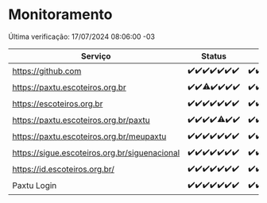 # Monitoramento

Última verificação: 17/07/2024 08:06:00 -03

|Serviço|Status|Últimas 24h|
|---|---|---|
|https://github.com|<span title="2024-07-10: OK=24">✔️</span><span title="2024-07-11: OK=24">✔️</span><span title="2024-07-12: OK=24">✔️</span><span title="2024-07-13: OK=24">✔️</span><span title="2024-07-14: OK=23">✔️</span><span title="2024-07-15: OK=23">✔️</span><span title="2024-07-16: OK=11">✔️</span>|<span title="16/07/2024 08:07:00 -03 : 200">✔️</span><span title="16/07/2024 09:12:00 -03 : 200">✔️</span><span title="16/07/2024 10:05:00 -03 : 200">✔️</span><span title="16/07/2024 11:07:00 -03 : 200">✔️</span><span title="16/07/2024 12:06:00 -03 : 200">✔️</span><span title="16/07/2024 13:07:00 -03 : 200">✔️</span><span title="16/07/2024 14:06:00 -03 : 200">✔️</span><span title="16/07/2024 15:09:00 -03 : 200">✔️</span><span title="16/07/2024 16:06:00 -03 : 200">✔️</span><span title="16/07/2024 17:07:00 -03 : 200">✔️</span><span title="16/07/2024 18:07:00 -03 : 200">✔️</span><span title="16/07/2024 19:07:00 -03 : 200">✔️</span><span title="16/07/2024 20:06:00 -03 : 200">✔️</span><span title="16/07/2024 21:34:00 -03 : 200">✔️</span><span title="16/07/2024 22:57:00 -03 : 200">✔️</span><span title="16/07/2024 23:30:00 -03 : 200">✔️</span><span title="17/07/2024 00:08:00 -03 : 200">✔️</span><span title="17/07/2024 01:09:00 -03 : 200">✔️</span><span title="17/07/2024 02:07:00 -03 : 200">✔️</span><span title="17/07/2024 03:10:00 -03 : 200">✔️</span><span title="17/07/2024 04:07:00 -03 : 200">✔️</span><span title="17/07/2024 05:09:00 -03 : 200">✔️</span><span title="17/07/2024 06:09:00 -03 : 200">✔️</span><span title="17/07/2024 07:12:00 -03 : 200">✔️</span><span title="17/07/2024 08:06:00 -03 : 200">✔️</span>|
|https://paxtu.escoteiros.org.br|<span title="2024-07-10: OK=24">✔️</span><span title="2024-07-11: OK=24">✔️</span><span title="2024-07-12: OK=23, Falhas=1">⚠️</span><span title="2024-07-13: OK=24">✔️</span><span title="2024-07-14: OK=23">✔️</span><span title="2024-07-15: OK=23">✔️</span><span title="2024-07-16: OK=11">✔️</span>|<span title="16/07/2024 08:07:00 -03 : 200">✔️</span><span title="16/07/2024 09:12:00 -03 : 200">✔️</span><span title="16/07/2024 10:05:00 -03 : 200">✔️</span><span title="16/07/2024 11:07:00 -03 : 200">✔️</span><span title="16/07/2024 12:06:00 -03 : 200">✔️</span><span title="16/07/2024 13:07:00 -03 : 200">✔️</span><span title="16/07/2024 14:06:00 -03 : 200">✔️</span><span title="16/07/2024 15:09:00 -03 : 200">✔️</span><span title="16/07/2024 16:06:00 -03 : 200">✔️</span><span title="16/07/2024 17:07:00 -03 : 200">✔️</span><span title="16/07/2024 18:07:00 -03 : 200">✔️</span><span title="16/07/2024 19:07:00 -03 : 200">✔️</span><span title="16/07/2024 20:06:00 -03 : 200">✔️</span><span title="16/07/2024 21:34:00 -03 : 200">✔️</span><span title="16/07/2024 22:57:00 -03 : 200">✔️</span><span title="16/07/2024 23:30:00 -03 : 200">✔️</span><span title="17/07/2024 00:08:00 -03 : 200">✔️</span><span title="17/07/2024 01:09:00 -03 : 200">✔️</span><span title="17/07/2024 02:07:00 -03 : 200">✔️</span><span title="17/07/2024 03:10:00 -03 : 200">✔️</span><span title="17/07/2024 04:07:00 -03 : 200">✔️</span><span title="17/07/2024 05:09:00 -03 : 200">✔️</span><span title="17/07/2024 06:09:00 -03 : 200">✔️</span><span title="17/07/2024 07:12:00 -03 : 200">✔️</span><span title="17/07/2024 08:06:00 -03 : 200">✔️</span>|
|https://escoteiros.org.br|<span title="2024-07-10: OK=24">✔️</span><span title="2024-07-11: OK=24">✔️</span><span title="2024-07-12: OK=24">✔️</span><span title="2024-07-13: OK=24">✔️</span><span title="2024-07-14: OK=23">✔️</span><span title="2024-07-15: OK=23">✔️</span><span title="2024-07-16: OK=11">✔️</span>|<span title="16/07/2024 08:07:00 -03 : 200">✔️</span><span title="16/07/2024 09:12:00 -03 : 200">✔️</span><span title="16/07/2024 10:05:00 -03 : 200">✔️</span><span title="16/07/2024 11:07:00 -03 : 200">✔️</span><span title="16/07/2024 12:06:00 -03 : 200">✔️</span><span title="16/07/2024 13:07:00 -03 : 200">✔️</span><span title="16/07/2024 14:06:00 -03 : 200">✔️</span><span title="16/07/2024 15:09:00 -03 : 200">✔️</span><span title="16/07/2024 16:06:00 -03 : 200">✔️</span><span title="16/07/2024 17:07:00 -03 : 200">✔️</span><span title="16/07/2024 18:07:00 -03 : 200">✔️</span><span title="16/07/2024 19:07:00 -03 : 200">✔️</span><span title="16/07/2024 20:06:00 -03 : 200">✔️</span><span title="16/07/2024 21:34:00 -03 : 200">✔️</span><span title="16/07/2024 22:57:00 -03 : 200">✔️</span><span title="16/07/2024 23:30:00 -03 : 200">✔️</span><span title="17/07/2024 00:08:00 -03 : 200">✔️</span><span title="17/07/2024 01:09:00 -03 : 200">✔️</span><span title="17/07/2024 02:07:00 -03 : 200">✔️</span><span title="17/07/2024 03:10:00 -03 : 200">✔️</span><span title="17/07/2024 04:07:00 -03 : 200">✔️</span><span title="17/07/2024 05:09:00 -03 : 200">✔️</span><span title="17/07/2024 06:09:00 -03 : 200">✔️</span><span title="17/07/2024 07:12:00 -03 : 200">✔️</span><span title="17/07/2024 08:06:00 -03 : 200">✔️</span>|
|https://paxtu.escoteiros.org.br/paxtu|<span title="2024-07-10: OK=24">✔️</span><span title="2024-07-11: OK=24">✔️</span><span title="2024-07-12: OK=24">✔️</span><span title="2024-07-13: OK=24">✔️</span><span title="2024-07-14: OK=22, Falhas=1">⚠️</span><span title="2024-07-15: OK=23">✔️</span><span title="2024-07-16: OK=11">✔️</span>|<span title="16/07/2024 08:07:00 -03 : 200">✔️</span><span title="16/07/2024 09:12:00 -03 : 200">✔️</span><span title="16/07/2024 10:05:00 -03 : 200">✔️</span><span title="16/07/2024 11:07:00 -03 : 200">✔️</span><span title="16/07/2024 12:06:00 -03 : 200">✔️</span><span title="16/07/2024 13:07:00 -03 : 200">✔️</span><span title="16/07/2024 14:06:00 -03 : 200">✔️</span><span title="16/07/2024 15:09:00 -03 : 200">✔️</span><span title="16/07/2024 16:07:00 -03 : 200">✔️</span><span title="16/07/2024 17:07:00 -03 : 200">✔️</span><span title="16/07/2024 18:07:00 -03 : 200">✔️</span><span title="16/07/2024 19:07:00 -03 : 200">✔️</span><span title="16/07/2024 20:06:00 -03 : 200">✔️</span><span title="16/07/2024 21:34:00 -03 : 200">✔️</span><span title="16/07/2024 22:57:00 -03 : 200">✔️</span><span title="16/07/2024 23:30:00 -03 : 200">✔️</span><span title="17/07/2024 00:08:00 -03 : 200">✔️</span><span title="17/07/2024 01:09:00 -03 : 200">✔️</span><span title="17/07/2024 02:07:00 -03 : 200">✔️</span><span title="17/07/2024 03:10:00 -03 : 200">✔️</span><span title="17/07/2024 04:07:00 -03 : 200">✔️</span><span title="17/07/2024 05:09:00 -03 : 200">✔️</span><span title="17/07/2024 06:09:00 -03 : 200">✔️</span><span title="17/07/2024 07:12:00 -03 : 200">✔️</span><span title="17/07/2024 08:06:00 -03 : 200">✔️</span>|
|https://paxtu.escoteiros.org.br/meupaxtu|<span title="2024-07-10: OK=24">✔️</span><span title="2024-07-11: OK=24">✔️</span><span title="2024-07-12: OK=24">✔️</span><span title="2024-07-13: OK=24">✔️</span><span title="2024-07-14: OK=23">✔️</span><span title="2024-07-15: OK=23">✔️</span><span title="2024-07-16: OK=11">✔️</span>|<span title="16/07/2024 08:07:00 -03 : 200">✔️</span><span title="16/07/2024 09:12:00 -03 : 200">✔️</span><span title="16/07/2024 10:05:00 -03 : 200">✔️</span><span title="16/07/2024 11:07:00 -03 : 200">✔️</span><span title="16/07/2024 12:06:00 -03 : 200">✔️</span><span title="16/07/2024 13:07:00 -03 : 200">✔️</span><span title="16/07/2024 14:06:00 -03 : 200">✔️</span><span title="16/07/2024 15:09:00 -03 : 200">✔️</span><span title="16/07/2024 16:07:00 -03 : 200">✔️</span><span title="16/07/2024 17:07:00 -03 : 200">✔️</span><span title="16/07/2024 18:07:00 -03 : 200">✔️</span><span title="16/07/2024 19:07:00 -03 : 200">✔️</span><span title="16/07/2024 20:06:00 -03 : 200">✔️</span><span title="16/07/2024 21:34:00 -03 : 200">✔️</span><span title="16/07/2024 22:57:00 -03 : 200">✔️</span><span title="16/07/2024 23:30:00 -03 : 200">✔️</span><span title="17/07/2024 00:08:00 -03 : 200">✔️</span><span title="17/07/2024 01:09:00 -03 : 200">✔️</span><span title="17/07/2024 02:07:00 -03 : 200">✔️</span><span title="17/07/2024 03:10:00 -03 : 200">✔️</span><span title="17/07/2024 04:07:00 -03 : 200">✔️</span><span title="17/07/2024 05:09:00 -03 : 200">✔️</span><span title="17/07/2024 06:09:00 -03 : 200">✔️</span><span title="17/07/2024 07:12:00 -03 : 200">✔️</span><span title="17/07/2024 08:06:00 -03 : 200">✔️</span>|
|https://sigue.escoteiros.org.br/siguenacional|<span title="2024-07-10: OK=24">✔️</span><span title="2024-07-11: OK=24">✔️</span><span title="2024-07-12: OK=24">✔️</span><span title="2024-07-13: OK=24">✔️</span><span title="2024-07-14: OK=23">✔️</span><span title="2024-07-15: OK=23">✔️</span><span title="2024-07-16: OK=11">✔️</span>|<span title="16/07/2024 08:07:00 -03 : 200">✔️</span><span title="16/07/2024 09:12:00 -03 : 200">✔️</span><span title="16/07/2024 10:05:00 -03 : 200">✔️</span><span title="16/07/2024 11:07:00 -03 : 200">✔️</span><span title="16/07/2024 12:06:00 -03 : 200">✔️</span><span title="16/07/2024 13:07:00 -03 : 200">✔️</span><span title="16/07/2024 14:06:00 -03 : 200">✔️</span><span title="16/07/2024 15:09:00 -03 : 200">✔️</span><span title="16/07/2024 16:07:00 -03 : 200">✔️</span><span title="16/07/2024 17:07:00 -03 : 200">✔️</span><span title="16/07/2024 18:07:00 -03 : 200">✔️</span><span title="16/07/2024 19:07:00 -03 : 200">✔️</span><span title="16/07/2024 20:06:00 -03 : 200">✔️</span><span title="16/07/2024 21:34:00 -03 : 200">✔️</span><span title="16/07/2024 22:57:00 -03 : 200">✔️</span><span title="16/07/2024 23:30:00 -03 : 200">✔️</span><span title="17/07/2024 00:08:00 -03 : 200">✔️</span><span title="17/07/2024 01:09:00 -03 : 200">✔️</span><span title="17/07/2024 02:07:00 -03 : 200">✔️</span><span title="17/07/2024 03:10:00 -03 : 200">✔️</span><span title="17/07/2024 04:07:00 -03 : 200">✔️</span><span title="17/07/2024 05:09:00 -03 : 200">✔️</span><span title="17/07/2024 06:09:00 -03 : 200">✔️</span><span title="17/07/2024 07:12:00 -03 : 200">✔️</span><span title="17/07/2024 08:06:00 -03 : 200">✔️</span>|
|https://id.escoteiros.org.br/|<span title="2024-07-10: OK=24">✔️</span><span title="2024-07-11: OK=24">✔️</span><span title="2024-07-12: OK=24">✔️</span><span title="2024-07-13: OK=24">✔️</span><span title="2024-07-14: OK=23">✔️</span><span title="2024-07-15: OK=23">✔️</span><span title="2024-07-16: OK=11">✔️</span>|<span title="16/07/2024 08:07:00 -03 : 200">✔️</span><span title="16/07/2024 09:12:00 -03 : 200">✔️</span><span title="16/07/2024 10:05:00 -03 : 200">✔️</span><span title="16/07/2024 11:07:00 -03 : 200">✔️</span><span title="16/07/2024 12:06:00 -03 : 200">✔️</span><span title="16/07/2024 13:07:00 -03 : 200">✔️</span><span title="16/07/2024 14:06:00 -03 : 200">✔️</span><span title="16/07/2024 15:09:00 -03 : 200">✔️</span><span title="16/07/2024 16:07:00 -03 : 200">✔️</span><span title="16/07/2024 17:07:00 -03 : 200">✔️</span><span title="16/07/2024 18:07:00 -03 : 200">✔️</span><span title="16/07/2024 19:07:00 -03 : 200">✔️</span><span title="16/07/2024 20:06:00 -03 : 200">✔️</span><span title="16/07/2024 21:34:00 -03 : 200">✔️</span><span title="16/07/2024 22:57:00 -03 : 200">✔️</span><span title="16/07/2024 23:30:00 -03 : 200">✔️</span><span title="17/07/2024 00:08:00 -03 : 200">✔️</span><span title="17/07/2024 01:09:00 -03 : 200">✔️</span><span title="17/07/2024 02:07:00 -03 : 200">✔️</span><span title="17/07/2024 03:10:00 -03 : 200">✔️</span><span title="17/07/2024 04:07:00 -03 : 200">✔️</span><span title="17/07/2024 05:09:00 -03 : 200">✔️</span><span title="17/07/2024 06:09:00 -03 : 200">✔️</span><span title="17/07/2024 07:12:00 -03 : 200">✔️</span><span title="17/07/2024 08:06:00 -03 : 200">✔️</span>|
|Paxtu Login|<span title="2024-07-10: OK=24">✔️</span><span title="2024-07-11: OK=24">✔️</span><span title="2024-07-12: OK=24">✔️</span><span title="2024-07-13: OK=24">✔️</span><span title="2024-07-14: OK=23">✔️</span><span title="2024-07-15: OK=23">✔️</span><span title="2024-07-16: OK=11">✔️</span>|<span title="16/07/2024 08:07:00 -03 : 200">✔️</span><span title="16/07/2024 09:12:00 -03 : 200">✔️</span><span title="16/07/2024 10:05:00 -03 : 200">✔️</span><span title="16/07/2024 11:07:00 -03 : 200">✔️</span><span title="16/07/2024 12:06:00 -03 : 200">✔️</span><span title="16/07/2024 13:07:00 -03 : 200">✔️</span><span title="16/07/2024 14:06:00 -03 : 200">✔️</span><span title="16/07/2024 15:09:00 -03 : 200">✔️</span><span title="16/07/2024 16:07:00 -03 : 200">✔️</span><span title="16/07/2024 17:07:00 -03 : 200">✔️</span><span title="16/07/2024 18:07:00 -03 : 200">✔️</span><span title="16/07/2024 19:07:00 -03 : 200">✔️</span><span title="16/07/2024 20:06:00 -03 : 200">✔️</span><span title="16/07/2024 21:34:00 -03 : 200">✔️</span><span title="16/07/2024 22:57:00 -03 : 200">✔️</span><span title="16/07/2024 23:30:00 -03 : 200">✔️</span><span title="17/07/2024 00:08:00 -03 : 200">✔️</span><span title="17/07/2024 01:09:00 -03 : 200">✔️</span><span title="17/07/2024 02:07:00 -03 : 200">✔️</span><span title="17/07/2024 03:10:00 -03 : 200">✔️</span><span title="17/07/2024 04:07:00 -03 : 200">✔️</span><span title="17/07/2024 05:09:00 -03 : 200">✔️</span><span title="17/07/2024 06:09:00 -03 : 200">✔️</span><span title="17/07/2024 07:12:00 -03 : 200">✔️</span><span title="17/07/2024 08:06:00 -03 : 200">✔️</span>|
